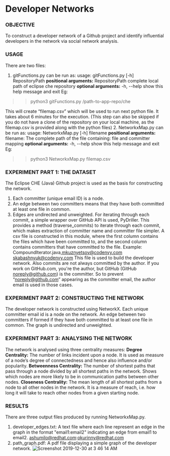 # Developer Networks

### OBJECTIVE
To construct a developer network of a Github project and identify influential developers in the network via social network analysis.

### USAGE
There are two files:
1. gitFunctions.py can be run as:
usage: gitFunctions.py [-h] RepositoryPath
**positional arguments:**
  RepositoryPath  complete local path of eclipse che repository
**optional arguments:**
  -h, --help      show this help message and exit
Eg:
 >>python3 gitFunctions.py /path-to-app-repo/che

This will create “filemap.csv” which will be used to run next python file.
It takes about 6 minutes for the execution. (This step can also be skipped if you do not have a clone of the repository on your local machine, as the filemap.csv is provided along with the python files)
2. NetworkxMap.py can be run as:
usage: NetworkxMap.py [-h] filename
**positional arguments:**
filename: The complete path of the file containing: file and committer mapping
**optional arguments:**
  -h, --help  show this help message and exit
Eg:
>>python3 NetworkxMap.py filemap.csv

### EXPERIMENT PART 1: THE DATASET
The Eclipse CHE (Java) Github project is used as the basis for constructing the network.
1. Each committer (unique email ID) is a node.
2. An edge between two committers means that they have both committed at least one file
in common.
3. Edges are undirected and unweighted.
For iterating through each commit, a simple wrapper over GitHub API is used, PyDriller. This provides a method (traverse_commits) to iterate through each commit, which makes extraction of committer name and committer file simpler. A csv file is constructed in this module, where the first column contains the files which have been committed to, and the second column contains committers that have committed to the file. Example:
CompoundIterator.java,mkuznyetsov@codenvy.com skabashnyuk@codenvy.com
This file is used to build the developer network.
Also commits are not always committed by the author. If you work on GitHub.com, you're the author, but GitHub (GitHub <noreply@github.com>) is the committer. So to prevent “noreply@github.com” appearing as the committer email, the author email is used in those cases.

### EXPERIMENT PART 2: CONSTRUCTING THE NETWORK
The developer network is constructed using NetworkX. Each unique committer email id is a node on the network. An edge between two committers if formed if they have both committed to at least one file in common. The graph is undirected and unweighted.

### EXPERIMENT PART 3: ANALYSING THE NETWORK
The network is analysed using three centrality measures:
**Degree Centrality:** The number of links incident upon a node. It is used as measure of a node’s degree of connectedness and hence also influence and/or popularity.
**Betweenness Centrality:** The number of shortest paths that pass through a node divided by all shortest paths in the network. Shows which nodes are more likely to be in communication paths between other nodes.
**Closeness Centrality:** The mean length of all shortest paths from a node to all other nodes in the network. It is a measure of reach, i.e. how long it will take to reach other nodes from a given starting node.

### RESULTS
There are three output files produced by running NetworkxMap.py.
1. developer_edges.txt: A text file where each line represent an edge in the graph in the format "email1:email2" indicating an edge from email1 to email2. ashumilo@redhat.com:okurinny@redhat.com
2. path_graph.pdf: A pdf file displaying a simple graph of the developer network.
![Screenshot 2019-12-30 at 3 46 14 AM](https://user-images.githubusercontent.com/42880317/71574585-5e6ffa00-2ab7-11ea-9bb0-6bbe36afb257.png)


